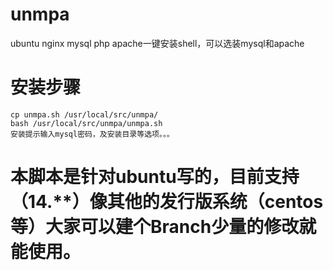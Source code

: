 # unmpa
ubuntu nginx mysql php apache一键安装shell，可以选装mysql和apache

# 安装步骤
	cp unmpa.sh /usr/local/src/unmpa/
	bash /usr/local/src/unmpa/unmpa.sh
	安装提示输入mysql密码，及安装目录等选项。。。
	
# 本脚本是针对ubuntu写的，目前支持（14.**）像其他的发行版系统（centos等）大家可以建个Branch少量的修改就能使用。

